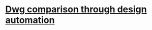 # [Dwg comparison through design automation](https://stackoverflow.com/questions/51615529/dwg-comparison-through-design-automation)

